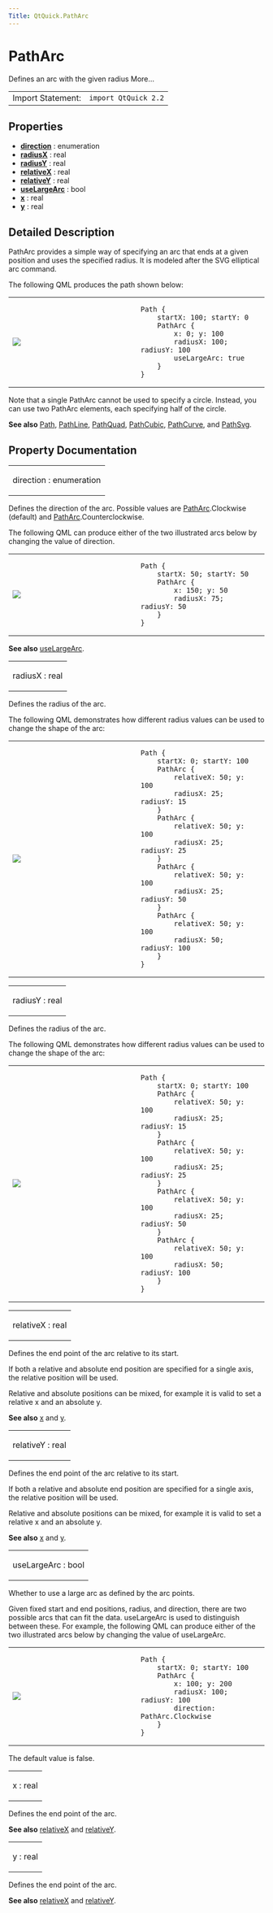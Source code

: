 ```yaml
---
Title: QtQuick.PathArc
---
```

        
PathArc
=======

<span class="subtitle"></span>
Defines an arc with the given radius More...

|                   |                      |
|-------------------|----------------------|
| Import Statement: | `import QtQuick 2.2` |

<span id="properties"></span>
Properties
----------

-   ****[direction](#direction-prop)**** : enumeration
-   ****[radiusX](#radiusX-prop)**** : real
-   ****[radiusY](#radiusY-prop)**** : real
-   ****[relativeX](#relativeX-prop)**** : real
-   ****[relativeY](#relativeY-prop)**** : real
-   ****[useLargeArc](#useLargeArc-prop)**** : bool
-   ****[x](#x-prop)**** : real
-   ****[y](#y-prop)**** : real

<span id="details"></span>
Detailed Description
--------------------

PathArc provides a simple way of specifying an arc that ends at a given position and uses the specified radius. It is modeled after the SVG elliptical arc command.

The following QML produces the path shown below:

<table>
<colgroup>
<col width="50%" />
<col width="50%" />
</colgroup>
<tbody>
<tr class="odd">
<td><p><img src="https://developer.ubuntu.com/static/devportal_uploaded/2dbe86f1-bda9-49a6-b83d-b418375073f1-api/apps/qml/sdk-14.10/QtQuick.PathArc/images/declarative-patharc.png" /></p></td>
<td><pre class="qml"><code>Path {
    startX: 100; startY: 0
    PathArc {
        x: 0; y: 100
        radiusX: 100; radiusY: 100
        useLargeArc: true
    }
}</code></pre></td>
</tr>
</tbody>
</table>

Note that a single PathArc cannot be used to specify a circle. Instead, you can use two PathArc elements, each specifying half of the circle.

**See also** [Path](../QtQuick.Path.md), [PathLine](../QtQuick.PathLine.md), [PathQuad](../QtQuick.PathQuad.md), [PathCubic](../QtQuick.PathCubic.md), [PathCurve](../QtQuick.PathCurve.md), and [PathSvg](../QtQuick.PathSvg.md).

Property Documentation
----------------------

<table>
<colgroup>
<col width="100%" />
</colgroup>
<tbody>
<tr class="odd">
<td><p><span id="direction-prop"></span><span class="name">direction</span> : <span class="type">enumeration</span></p></td>
</tr>
</tbody>
</table>

Defines the direction of the arc. Possible values are [PathArc](index.html).Clockwise (default) and [PathArc](index.html).Counterclockwise.

The following QML can produce either of the two illustrated arcs below by changing the value of direction.

<table>
<colgroup>
<col width="50%" />
<col width="50%" />
</colgroup>
<tbody>
<tr class="odd">
<td><p><img src="https://developer.ubuntu.com/static/devportal_uploaded/08a98d3f-812f-4723-8376-e6004a9a4924-api/apps/qml/sdk-14.10/QtQuick.PathArc/images/declarative-arcdirection.png" /></p></td>
<td><pre class="qml"><code>Path {
    startX: 50; startY: 50
    PathArc {
        x: 150; y: 50
        radiusX: 75; radiusY: 50
    }
}</code></pre></td>
</tr>
</tbody>
</table>

**See also** [useLargeArc](#useLargeArc-prop).

<table>
<colgroup>
<col width="100%" />
</colgroup>
<tbody>
<tr class="odd">
<td><p><span id="radiusX-prop"></span><span class="name">radiusX</span> : <span class="type">real</span></p></td>
</tr>
</tbody>
</table>

Defines the radius of the arc.

The following QML demonstrates how different radius values can be used to change the shape of the arc:

<table>
<colgroup>
<col width="50%" />
<col width="50%" />
</colgroup>
<tbody>
<tr class="odd">
<td><p><img src="https://developer.ubuntu.com/static/devportal_uploaded/33feccf0-edf5-46c1-8aec-2cf9a35199e6-api/apps/qml/sdk-14.10/QtQuick.PathArc/images/declarative-arcradius.png" /></p></td>
<td><pre class="qml"><code>Path {
    startX: 0; startY: 100
    PathArc {
        relativeX: 50; y: 100
        radiusX: 25; radiusY: 15
    }
    PathArc {
        relativeX: 50; y: 100
        radiusX: 25; radiusY: 25
    }
    PathArc {
        relativeX: 50; y: 100
        radiusX: 25; radiusY: 50
    }
    PathArc {
        relativeX: 50; y: 100
        radiusX: 50; radiusY: 100
    }
}</code></pre></td>
</tr>
</tbody>
</table>

<table>
<colgroup>
<col width="100%" />
</colgroup>
<tbody>
<tr class="odd">
<td><p><span id="radiusY-prop"></span><span class="name">radiusY</span> : <span class="type">real</span></p></td>
</tr>
</tbody>
</table>

Defines the radius of the arc.

The following QML demonstrates how different radius values can be used to change the shape of the arc:

<table>
<colgroup>
<col width="50%" />
<col width="50%" />
</colgroup>
<tbody>
<tr class="odd">
<td><p><img src="https://developer.ubuntu.com/static/devportal_uploaded/c413b2e5-3d1c-4f21-82fb-d5088bfa844f-api/apps/qml/sdk-14.10/QtQuick.PathArc/images/declarative-arcradius.png" /></p></td>
<td><pre class="qml"><code>Path {
    startX: 0; startY: 100
    PathArc {
        relativeX: 50; y: 100
        radiusX: 25; radiusY: 15
    }
    PathArc {
        relativeX: 50; y: 100
        radiusX: 25; radiusY: 25
    }
    PathArc {
        relativeX: 50; y: 100
        radiusX: 25; radiusY: 50
    }
    PathArc {
        relativeX: 50; y: 100
        radiusX: 50; radiusY: 100
    }
}</code></pre></td>
</tr>
</tbody>
</table>

<table>
<colgroup>
<col width="100%" />
</colgroup>
<tbody>
<tr class="odd">
<td><p><span id="relativeX-prop"></span><span class="name">relativeX</span> : <span class="type">real</span></p></td>
</tr>
</tbody>
</table>

Defines the end point of the arc relative to its start.

If both a relative and absolute end position are specified for a single axis, the relative position will be used.

Relative and absolute positions can be mixed, for example it is valid to set a relative x and an absolute y.

**See also** [x](#x-prop) and [y](#y-prop).

<table>
<colgroup>
<col width="100%" />
</colgroup>
<tbody>
<tr class="odd">
<td><p><span id="relativeY-prop"></span><span class="name">relativeY</span> : <span class="type">real</span></p></td>
</tr>
</tbody>
</table>

Defines the end point of the arc relative to its start.

If both a relative and absolute end position are specified for a single axis, the relative position will be used.

Relative and absolute positions can be mixed, for example it is valid to set a relative x and an absolute y.

**See also** [x](#x-prop) and [y](#y-prop).

<table>
<colgroup>
<col width="100%" />
</colgroup>
<tbody>
<tr class="odd">
<td><p><span id="useLargeArc-prop"></span><span class="name">useLargeArc</span> : <span class="type">bool</span></p></td>
</tr>
</tbody>
</table>

Whether to use a large arc as defined by the arc points.

Given fixed start and end positions, radius, and direction, there are two possible arcs that can fit the data. useLargeArc is used to distinguish between these. For example, the following QML can produce either of the two illustrated arcs below by changing the value of useLargeArc.

<table>
<colgroup>
<col width="50%" />
<col width="50%" />
</colgroup>
<tbody>
<tr class="odd">
<td><p><img src="https://developer.ubuntu.com/static/devportal_uploaded/6294b52a-9315-46ce-8789-7f0d07a0a450-api/apps/qml/sdk-14.10/QtQuick.PathArc/images/declarative-largearc.png" /></p></td>
<td><pre class="qml"><code>Path {
    startX: 0; startY: 100
    PathArc {
        x: 100; y: 200
        radiusX: 100; radiusY: 100
        direction: PathArc.Clockwise
    }
}</code></pre></td>
</tr>
</tbody>
</table>

The default value is false.

<table>
<colgroup>
<col width="100%" />
</colgroup>
<tbody>
<tr class="odd">
<td><p><span id="x-prop"></span><span class="name">x</span> : <span class="type">real</span></p></td>
</tr>
</tbody>
</table>

Defines the end point of the arc.

**See also** [relativeX](#relativeX-prop) and [relativeY](#relativeY-prop).

<table>
<colgroup>
<col width="100%" />
</colgroup>
<tbody>
<tr class="odd">
<td><p><span id="y-prop"></span><span class="name">y</span> : <span class="type">real</span></p></td>
</tr>
</tbody>
</table>

Defines the end point of the arc.

**See also** [relativeX](#relativeX-prop) and [relativeY](#relativeY-prop).

